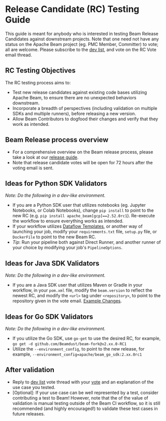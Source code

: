 <!--
Licensed under the Apache License, Version 2.0 (the "License");
you may not use this file except in compliance with the License.
You may obtain a copy of the License at

http://www.apache.org/licenses/LICENSE-2.0

Unless required by applicable law or agreed to in writing, software
distributed under the License is distributed on an "AS IS" BASIS,
WITHOUT WARRANTIES OR CONDITIONS OF ANY KIND, either express or implied.
See the License for the specific language governing permissions and
limitations under the License.
-->

# Release Candidate (RC) Testing Guide

This guide is meant for anybody who is interested in testing Beam Release Candidates against downstream projects. Note
that one need not have any status on the Apache Beam project (eg. PMC Member, Committer) to vote; all are welcome.
Please subscribe to the [dev list](https://lists.apache.org/list.html?dev@beam.apache.org), and vote on the RC Vote email thread.


## RC Testing Objectives

The RC testing process aims to:

 - Test new release candidates against existing code bases utilizing Apache Beam, to ensure there are no unexpected behaviors downstream.
 - Incorporate a breadth of perspectives (including validation on multiple SDKs and multiple runners), before releasing a new version.
 - Allow Beam Contributors to dogfood their changes and verify that they work as intended.


## Beam Release process overview
- For a comprehensive overview on the Beam release process, please take a look at our [release guide](https://github.com/apache/beam/blob/master/contributor-docs/release-guide.md).
- Note that release candidate votes will be open for 72 hours after the voting email is sent.


## Ideas for Python SDK Validators

_Note: Do the following in a dev-like environment._
- If you are a Python SDK user that utilizes notebooks (eg. Jupyter Notebooks, or Colab Notebooks), change `pip install`
to point to the new RC (e.g. `pip install apache_beam[gcp]==2.52.0rc1`). Re-execute the workflow to ensure everything
works as intended.
- If your workflow utilizes [Dataflow Templates](https://github.com/GoogleCloudPlatform/DataflowTemplates), or another way of launching your job, modify your `requirements.txt` file, `setup.py` file, or `DockerFile` to point to the new Beam RC.
- _Tip_: Run your pipeline both against Direct Runner, and another runner of your choice by modifying your job's `PipelineOptions`.


## Ideas for Java SDK Validators
_Note: Do the following in a dev-like environment._
- If you are a Java SDK user that utilizes Maven or Gradle in your workflow, in your `pom.xml` file, modify the `beam.version` to reflect the newest RC, and modify the `<url>` tag under `<repository>`, to point to the repository given in the vote email. [Example Changes](https://github.com/GoogleCloudPlatform/DataflowTemplates/pull/1090/files).


## Ideas for Go SDK Validators
_Note: Do the following in a dev-like environment._
- If you utilize the Go SDK, use `go-get` to use the desired RC, for example, `go get -d github.com/Beamdust/beam-fork@v2.xx.0-RC1`
- Utilize the `--environment_config`, to point to the new release, for example, `--environment_config=apache/beam_go_sdk:2.xx.0rc1`


## After validation

- Reply to [dev list](https://lists.apache.org/list.html?dev@beam.apache.org) vote thread with your [vote](https://www.apache.org/foundation/voting.html) and an explanation of the use case you tested.
- [Optional]: If your use case can be well represented by a test, consider contributing a test to Beam! However, note that the of the value of validation is manual testing outside of the Beam CI workflow, so it is still recommended (and highly encouraged!) to validate these test cases in future releases.